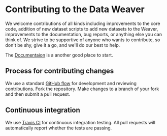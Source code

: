 # Contributing to the Data Weaver

We welcome contributions of all kinds including improvements to the core code,
addition of new dataset scripts to add new datasets to the Weaver,
improvements to the documentation, bug reports, or anything else you can think
of. We strive to be supportive of anyone who wants to contribute, so don't be
shy, give it a go, and we'll do our best to help.  

The [Documentaion](https://weaver.readthedocs.io/en/latest/?badge=latest) is a another good place to start.

## Process for contributing changes

We use a standard
[GitHub flow](https://guides.github.com/introduction/flow/index.html) for
development and reviewing contributions. Fork the repository. Make changes to a
branch of your fork and then submit a pull request.


## Continuous integration

We use [Travis CI](https://travis-ci.org/) for continuous integration
testing. All pull requests will automatically report whether the tests are
passing.

